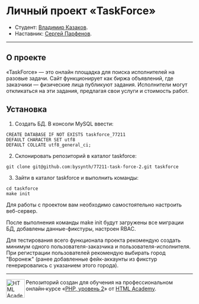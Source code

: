 # Личный проект «TaskForce»

* Студент: [Владимир Казаков](https://up.htmlacademy.ru/yii/2/user/77211).
* Наставник: [Сергей Парфенов](https://up.htmlacademy.ru/yii/2/user/926645).

---

## О проекте
«TaskForce» — это онлайн площадка для поиска исполнителей на разовые задачи. Сайт функционирует как биржа объявлений,
где заказчики — физические лица публикуют задания. Исполнители могут откликаться на эти задания, предлагая свои услуги и
стоимость работ.

## Установка

1. Создать БД. В консоли MySQL ввести:

```mysql
CREATE DATABASE IF NOT EXISTS taskforce_77211
DEFAULT CHARACTER SET utf8
DEFAULT COLLATE utf8_general_ci;
```

2. Склонировать репозиторий в каталог taskforce:

```shell
git clone git@github.com:bysynth/77211-task-force-2.git taskforce
```
3. Зайти в каталог taskforce и выполнить команды:

```shell
cd taskforce
make init
```
Для работы с проектом вам необходимо самостоятельно настроить веб-сервер.

После выполнения команды make init будут загружены все миграции БД, добавлены данные-фикстуры, настроен RBAC.

Для тестирования всего функционала проекта рекомендую создать минимум одного пользователя-заказчика и пользователя-исполнителя.
При регистрации пользователей рекомендую выбирать город "Воронеж" (ранее добавленные фейк-аккаунты из фикстур
генерировались с указанием этого города).

---

<a href="https://htmlacademy.ru/intensive/php2"><img align="left" width="50" height="50" alt="HTML Academy" src="https://up.htmlacademy.ru/static/img/intensive/yii/logo-for-github-2.png"></a>

Репозиторий создан для обучения на профессиональном онлайн‑курсе «[PHP, уровень 2](https://htmlacademy.ru/intensive/php2)» от [HTML Academy](https://htmlacademy.ru).
